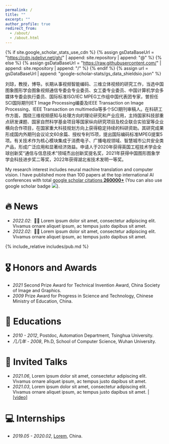 ```yaml
---
permalink: /
title: ""
excerpt: ""
author_profile: true
redirect_from: 
  - /about/
  - /about.html
---
```


{% if site.google_scholar_stats_use_cdn %}
{% assign gsDataBaseUrl = "https://cdn.jsdelivr.net/gh/" | append: site.repository | append: "@" %}
{% else %}
{% assign gsDataBaseUrl = "https://raw.githubusercontent.com/" | append: site.repository | append: "/" %}
{% endif %}
{% assign url = gsDataBaseUrl | append: "google-scholar-stats/gs_data_shieldsio.json" %}

<span class='anchor' id='about-me'></span>

刘琼，教授，博导。长期从事视频智能编码、三维立体视频的研究工作，当选中国图象图形学会图象视频通信专委会专业委员、女工委专业委员、中国计算机学会多媒体专委会执行委员、国际标准ISO/IEC MPEG工作组中国代表团专家，曽担任SCI国际期刊IET Image Processing编委及IEEE Transaction on Image Processing、IEEE Transaction on multimedia等多个SCI期刊审稿人。在科研工作方面，围绕三维视频感知与处理方向的理论研究和产业应用，主持国家科技部重点研发课题、国家自然科学基金项目等国家纵向研究项目及校企联合实验室等企业横向合作项目，在国家重大科技规划方向上获得稳定持续的科研资助。其研究成果形成国内外期刊会议论文60余篇、授权专利15项，提出国际编码标准MPEG提案5项。有关技术作为核心模块集成于消费电子、广播电视领域、智慧城市公共安全类产品，形成广泛应用和显著经济效益。申请人于2020年获得英国工程技术学会全球创新奖“通信与信息技术”领域杰出创新奖提名奖，2021年获得中国图形图象学学会科技进步奖二等奖，2022年获得湖北省技术发明一等奖。

My research interest includes neural machine translation and computer vision. I have published more than 100 papers at the top international AI conferences with total <a href='https://scholar.google.com/citations?user=DhtAFkwAAAAJ'>google scholar citations <strong><span id='total_cit'>260000+</span></strong></a> (You can also use google scholar badge <a href='https://scholar.google.com/citations?user=DhtAFkwAAAAJ'><img src="https://img.shields.io/endpoint?url={{ url | url_encode }}&logo=Google%20Scholar&labelColor=f6f6f6&color=9cf&style=flat&label=citations"></a>).


# 🔥 News
- *2022.02*: &nbsp;🎉🎉 Lorem ipsum dolor sit amet, consectetur adipiscing elit. Vivamus ornare aliquet ipsum, ac tempus justo dapibus sit amet. 
- *2022.02*: &nbsp;🎉🎉 Lorem ipsum dolor sit amet, consectetur adipiscing elit. Vivamus ornare aliquet ipsum, ac tempus justo dapibus sit amet. 

{% include_relative includes/pub.md %}

# 🎖 Honors and Awards
- *2021* Second Prize Award for Technical Invention Award, China Society of Image and Graphics.
- *2009* Prize Award for Progress in Science and Technology, Chinese Ministry of Education, China.
 
# 📖 Educations
- *2010 - 2012*, Postdoc, Automation Department, Tsinghua University. 
- *几几年 - 2008*, Ph.D, School of Computer Science, Wuhan University. 

# 💬 Invited Talks
- *2021.06*, Lorem ipsum dolor sit amet, consectetur adipiscing elit. Vivamus ornare aliquet ipsum, ac tempus justo dapibus sit amet. 
- *2021.03*, Lorem ipsum dolor sit amet, consectetur adipiscing elit. Vivamus ornare aliquet ipsum, ac tempus justo dapibus sit amet.  \| [\[video\]](https://github.com/)

# 💻 Internships
- *2019.05 - 2020.02*, [Lorem](https://github.com/), China.
